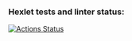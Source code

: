 ### Hexlet tests and linter status:
[![Actions Status](https://github.com/WelenaAlexeeva/frontend-project-44/actions/workflows/hexlet-check.yml/badge.svg)](https://github.com/WelenaAlexeeva/frontend-project-44/actions)